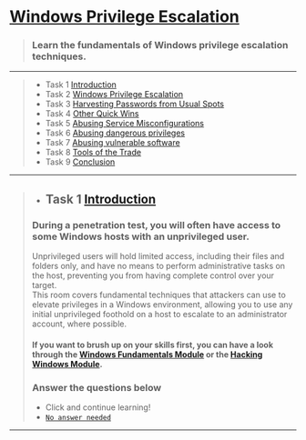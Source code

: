 # [Windows Privilege Escalation](https://tryhackme.com/room/windowsprivesc20)
  > ### Learn the fundamentals of Windows privilege escalation techniques.

---


> - Task 1  [Introduction](#task-1--introduction)
> - Task 2  [Windows Privilege Escalation]()
> - Task 3  [Harvesting Passwords from Usual Spots]()
> - Task 4  [Other Quick Wins]()
> - Task 5  [Abusing Service Misconfigurations]()
> - Task 6  [Abusing dangerous privileges]()
> - Task 7  [Abusing vulnerable software]()
> - Task 8  [Tools of the Trade]()
> - Task 9  [Conclusion]()

---
> - ## Task 1  [Introduction]()
> ### During a penetration test, you will often have access to some Windows hosts with an unprivileged user. <br>
> Unprivileged users will hold limited access, including their files and folders only, and have no means to perform administrative tasks on the host, preventing you from having complete control over your target. <br>
> This room covers fundamental techniques that attackers can use to elevate privileges in a Windows environment, allowing you to use any initial unprivileged foothold on a host to escalate to an administrator account, where possible. <br>
> #### If you want to brush up on your skills first, you can have a look through the [Windows Fundamentals Module](https://tryhackme.com/module/windows-fundamentals) or the [Hacking Windows Module](https://tryhackme.com/module/hacking-windows-1).
> ### Answer the questions below
  > - Click and continue learning!
  > - [`No answer needed`]()



---

